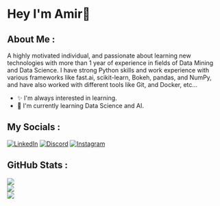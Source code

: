 # Hey I'm Amir👋

## About Me :
A highly motivated individual, and passionate about learning new technologies with more than 1 year of experience in fields of Data Mining and Data Science. I have strong Python skills and work experience with various frameworks like fast.ai, scikit-learn, Bokeh, pandas, and NumPy, and have also worked with different tools like Git, and Docker, etc...

- ✨ I'm always interested in learning.
- 🌱 I'm currently learning Data Science and AI.

## My Socials :
[![LinkedIn](https://img.shields.io/badge/LinkedIn-%230077B5.svg?logo=linkedin&logoColor=white)](https://linkedin.com/in/amirahmadi-ru) 
[![Discord](https://img.shields.io/badge/Discord-%237289DA.svg?logo=discord&logoColor=white)](htttps://discord.gg/Emmy.ru#6468) [![Instagram](https://img.shields.io/badge/Instagram-%23E4405F.svg?logo=Instagram&logoColor=white)](https://instagram.com/amirahmadi.ru) 

## GitHub Stats :
![](https://github-readme-stats.vercel.app/api?username=amirahmadi-ru&theme=city_light&hide_border=true&include_all_commits=true&count_private=true)<br/>
![](https://github-readme-streak-stats.herokuapp.com/?user=amirahmadi-ru&theme=city_light&hide_border=true)<br/>
![](https://github-readme-stats.vercel.app/api/top-langs/?username=amirahmadi-ru&theme=city_light&hide_border=true&include_all_commits=true&count_private=true&layout=compact)
